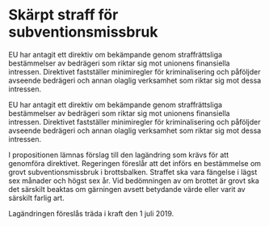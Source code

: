 # Skärpt straff för subventionsmissbruk

EU har antagit ett direktiv om bekämpande genom straffrättsliga bestämmelser av bedrägeri som riktar sig mot unionens finansiella intressen. Direktivet fastställer minimiregler för kriminalisering och påföljder avseende bedrägeri och annan olaglig verksamhet som riktar sig mot dessa intressen.

EU har antagit ett direktiv om bekämpande genom straffrättsliga bestämmelser av bedrägeri som riktar sig mot unionens finansiella intressen. Direktivet fastställer minimiregler för kriminalisering och påföljder avseende bedrägeri och annan olaglig verksamhet som riktar sig mot dessa intressen.

I propositionen lämnas förslag till den lagändring som krävs för att genomföra direktivet. Regeringen föreslår att det införs en bestämmelse om grovt subventionsmissbruk i brottsbalken. Straffet ska vara fängelse i lägst sex månader och högst sex år. Vid bedömningen av om brottet är grovt ska det särskilt beaktas om gärningen avsett betydande värde eller varit av särskilt farlig art.

Lagändringen föreslås träda i kraft den 1 juli 2019.
